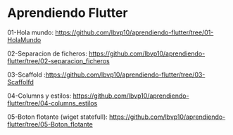 # Aprendiendo Flutter
01-Hola mundo: https://github.com/lbvp10/aprendiendo-flutter/tree/01-HolaMundo

02-Separacion de ficheros: https://github.com/lbvp10/aprendiendo-flutter/tree/02-separacion_ficheros

03-Scaffold :https://github.com/lbvp10/aprendiendo-flutter/tree/03-Scaffolfd

04-Columns y estilos: https://github.com/lbvp10/aprendiendo-flutter/tree/04-columns_estilos

05-Boton flotante (wiget statefull): https://github.com/lbvp10/aprendiendo-flutter/tree/05-Boton_flotante